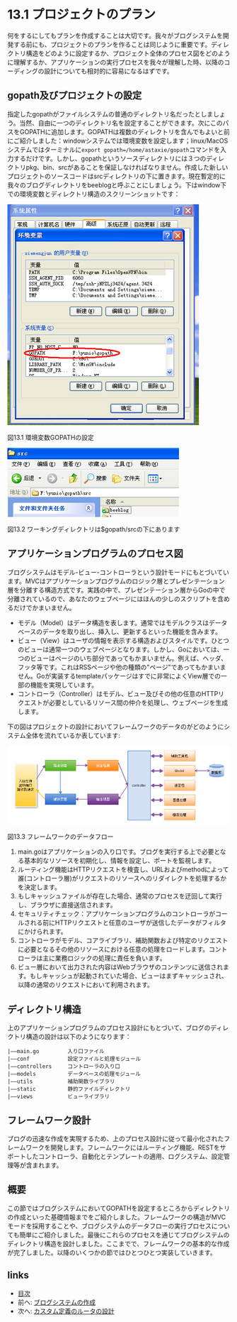 # 13.1 プロジェクトのプラン
何をするにしてもプランを作成することは大切です。我々がブログシステムを開発する前にも、プロジェクトのプランを作ることは同じように重要です。ディレクトリ構造をどのように設定するか、プロジェクト全体のプロセス図をどのように理解するか、アプリケーションの実行プロセスを我々が理解した時、以降のコーディングの設計についても相対的に容易になるはずです。
## gopath及びプロジェクトの設定
指定したgopathがファイルシステムの普通のディレクトリ名だったとしましょう。当然、自由に一つのディレクトリ名を設定することができます。次にこのパスをGOPATHに追加します。GOPATHは複数のディレクトリを含んでもよいと前にご紹介しました：windowシステムでは環境変数を設定します；linux/MacOSシステムではターミナルに`export gopath=/home/astaxie/gopath`コマンドを入力するだけです。しかし、gopathというソースディレクトリには３つのディレクトリpkg、bin、srcがあることを保証しなければなりません。作成した新しいプロジェクトのソースコードはsrcディレクトリの下に置きます。現在暫定的に我々のブログディレクトリをbeeblogと呼ぶことにしましょう。下はwindow下での環境変数とディレクトリ構造のスクリーンショットです：

![](images/13.1.gopath.png?raw=true)

図13.1 環境変数GOPATHの設定

![](images/13.1.gopath2.png?raw=true)

図13.2 ワーキングディレクトリは$gopath/srcの下にあります

## アプリケーションプログラムのプロセス図
ブログシステムはモデル-ビュー-コントローラという設計モードにもとづいています。MVCはアプリケーションプログラムのロジック層とプレゼンテーション層を分離する構造方式です。実践の中で、プレゼンテーション層からGoの中で分離されているので、あなたのウェブページにはほんの少しのスクリプトを含めるだけでかまいません。

- モデル（Model）はデータ構造を表します。通常ではモデルクラスはデータベースのデータを取り出し、挿入し、更新するといった機能を含みます。
- ビュー（View）はユーザの情報を表示する構造およびスタイルです。ひとつのビューは通常一つのウェブページとなります。しかし、Goにおいては、一つのビューはページのいち部分であってもかまいません。例えば、ヘッダ、フッタ等です。これはRSSページや他の種類の"ページ"であってもかまいません。Goが実装するtemplateパッケージはすでに非常によくView層での一部の機能を実現しています。
- コントローラ（Controller）はモデル、ビュー及びその他の任意のHTTPリクエストが必要としているリソース間の仲介を処理し、ウェブページを生成します。

下の図はプロジェクトの設計においてフレームワークのデータのがどのようにシステム全体を流れているか表しています:

![](images/13.1.flow.png?raw=true)

図13.3 フレームワークのデータフロー

1. main.goはアプリケーションの入り口です。ブログを実行する上で必要となる基本的なリソースを初期化し、情報を設定し、ポートを監視します。
2. ルーティング機能はHTTPリクエストを検査し、URLおよびmethodによって誰(コントローラ層)がリクエストのリソースへのリダイレクトを処理するかを決定します。
3. もしキャッシュファイルが存在した場合、通常のプロセスを迂回して実行し、ブラウザに直接送信されます。
4. セキュリティチェック：アプリケーションプログラムのコントローラがコールされる前にHTTPリクエストと任意のユーザが送信したデータがフィルタにかけられます。
5. コントローラがモデル、コアライブラリ、補助関数および特定のリクエストに必要となるその他のリソースにおける任意の処理をロードします。コントローラは主に業務ロジックの処理に責任を負います。
6. ビュー層において出力された内容はWebブラウザのコンテンツに送信されます。もしキャッシュが起動されていた場合、ビューはまずキャッシュされ、以降の通常のリクエストにおいて利用されます。

## ディレクトリ構造
上のアプリケーションプログラムのプロセス設計にもとづいて、ブログのディレクトリ構造の設計は以下のようになります：

	|——main.go         入り口ファイル
	|——conf            設定ファイルと処理モジュール
	|——controllers     コントローラの入り口
	|——models          データベースの処理モジュール
	|——utils           補助関数ライブラリ
	|——static          静的ファイルディレクトリ
    |——views           ビューライブラリ

## フレームワーク設計
ブログの迅速な作成を実現するため、上のプロセス設計に従って最小化されたフレームワークを開発します。フレームワークにはルーティング機能、RESTをサポートしたコントローラ、自動化とテンプレートの適用、ログシステム、設定管理等が含まれます。

## 概要
この節ではブログシステムにおいてGOPATHを設定するところからディレクトリの作成といった基礎情報までをご紹介しました。フレームワークの構造がMVCモードを採用することや、ブログシステムのデータフローの実行プロセスについても簡単にご紹介しました。最後にこれらのプロセスを通じてブログシステムのディレクトリ構造を設計しました。ここまでで、フレームワークの基本的な作成が完了しました。以降のいくつかの節ではひとつひとつ実装していきます。
## links
   * [目次](<preface.md>)
   * 前へ: [ブログシステムの作成](<13.0.md>)
   * 次へ: [カスタム定義のルータの設計](<13.2.md>)
